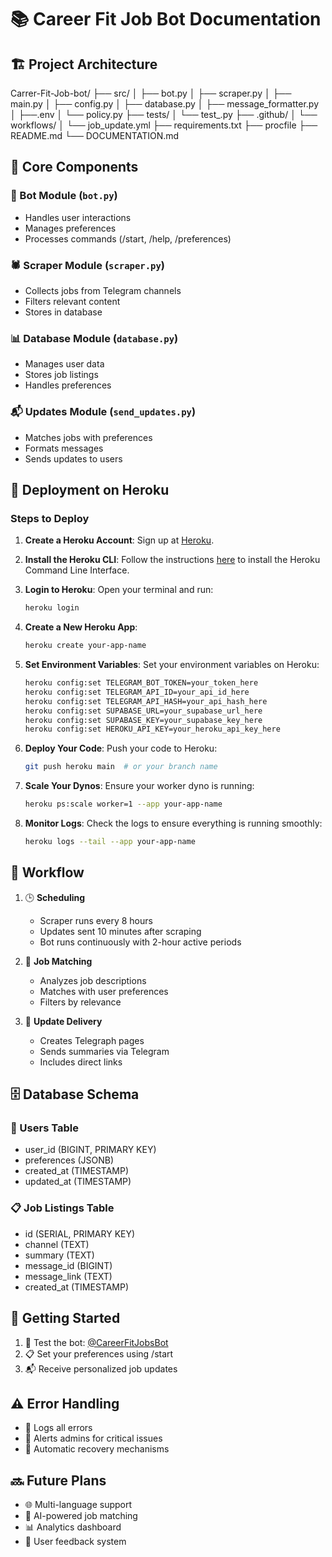 # 📚 Career Fit Job Bot Documentation

## 🏗️ Project Architecture

Carrer-Fit-Job-bot/
├── src/
│ ├── bot.py
│ ├── scraper.py
│ ├── main.py
│ ├── config.py
│ ├── database.py
│ ├── message_formatter.py
│ ├──.env
│ └── policy.py
├── tests/
│ └── test_.py
├── .github/
│ └── workflows/
│ └── job_update.yml
├── requirements.txt
├── procfile
├── README.md
└── DOCUMENTATION.md

## 🔧 Core Components

### 🤖 Bot Module (`bot.py`)
- Handles user interactions
- Manages preferences
- Processes commands (/start, /help, /preferences)

### 🕷️ Scraper Module (`scraper.py`)
- Collects jobs from Telegram channels
- Filters relevant content
- Stores in database

### 📊 Database Module (`database.py`)
- Manages user data
- Stores job listings
- Handles preferences

### 📬 Updates Module (`send_updates.py`)
- Matches jobs with preferences
- Formats messages
- Sends updates to users

## 🚀 Deployment on Heroku

### Steps to Deploy

1. **Create a Heroku Account**: Sign up at [Heroku](https://www.heroku.com).

2. **Install the Heroku CLI**: Follow the instructions [here](https://devcenter.heroku.com/articles/heroku-cli) to install the Heroku Command Line Interface.

3. **Login to Heroku**: Open your terminal and run:

    ```bash
    heroku login
    ```

4. **Create a New Heroku App**:

    ```bash
    heroku create your-app-name
    ```

5. **Set Environment Variables**: Set your environment variables on Heroku:

    ```bash
    heroku config:set TELEGRAM_BOT_TOKEN=your_token_here
    heroku config:set TELEGRAM_API_ID=your_api_id_here
    heroku config:set TELEGRAM_API_HASH=your_api_hash_here
    heroku config:set SUPABASE_URL=your_supabase_url_here
    heroku config:set SUPABASE_KEY=your_supabase_key_here
    heroku config:set HEROKU_API_KEY=your_heroku_api_key_here
    ```

6. **Deploy Your Code**: Push your code to Heroku:

    ```bash
    git push heroku main  # or your branch name
    ```

7. **Scale Your Dynos**: Ensure your worker dyno is running:

    ```bash
    heroku ps:scale worker=1 --app your-app-name
    ```

8. **Monitor Logs**: Check the logs to ensure everything is running smoothly:

    ```bash
    heroku logs --tail --app your-app-name
    ```

## 🔄 Workflow

1. 🕒 **Scheduling**
   - Scraper runs every 8 hours
   - Updates sent 10 minutes after scraping
   - Bot runs continuously with 2-hour active periods

2. 🎯 **Job Matching**
   - Analyzes job descriptions
   - Matches with user preferences
   - Filters by relevance

3. 📨 **Update Delivery**
   - Creates Telegraph pages
   - Sends summaries via Telegram
   - Includes direct links

## 🗄️ Database Schema

### 👤 Users Table
- user_id (BIGINT, PRIMARY KEY)
- preferences (JSONB)
- created_at (TIMESTAMP)
- updated_at (TIMESTAMP)

### 📋 Job Listings Table
- id (SERIAL, PRIMARY KEY)
- channel (TEXT)
- summary (TEXT)
- message_id (BIGINT)
- message_link (TEXT)
- created_at (TIMESTAMP)

## 🚀 Getting Started

1. 🤖 Test the bot: [@CareerFitJobsBot](https://t.me/CareerFitJobsBot)
2. 📋 Set your preferences using /start
3. 📬 Receive personalized job updates

## ⚠️ Error Handling

- 📝 Logs all errors
- 🚨 Alerts admins for critical issues
- 🔄 Automatic recovery mechanisms

## 🔜 Future Plans

- 🌐 Multi-language support
- 🤖 AI-powered job matching
- 📊 Analytics dashboard
- 💬 User feedback system
